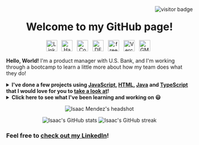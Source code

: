 <span>
<!-- 	<span align="left">
		<a href="README.md">English</a> ∙ <a href="README-es.md">Español</a>
	</span> -->
	<span>
		<img src="https://visitor-badge.glitch.me/badge?page_id=IsaacMendez-work.IsaacMendez-work" alt="visitor badge" align="right">
	</span>
</span>
<h1 align="center">Welcome to my GitHub page!</h1> 
<p align='center'>
	<a href="https://www.linkedin.com/in/IsaacMendez-work/"><img height="30px" alt="LinkedIn logo" src="https://upload.wikimedia.org/wikipedia/commons/c/ca/LinkedIn_logo_initials.png"></a>&nbsp;&nbsp;
	<a href="https://www.hackerrank.com/isaacmendez_work"><img height="30px" alt="HackerRank logo" src="https://upload.wikimedia.org/wikipedia/commons/4/40/HackerRank_Icon-1000px.png"></a>&nbsp;&nbsp;
	<a href="https://www.codecademy.com/profiles/IsaacMendez-work"><img height="30px" alt="Codecademy logo" src="https://upload.wikimedia.org/wikipedia/commons/b/b1/Cib-codecademy_%28CoreUI_Icons_v1.0.0%29.svg"></a>&nbsp;&nbsp;
	<a href="https://dev.to/isaacmendezwork"><img height="30px" alt="DEV logo" src="https://d2fltix0v2e0sb.cloudfront.net/dev-rainbow.svg"></a>&nbsp;&nbsp;
	<a href="https://www.freecodecamp.org/isaacmendez-work"><img height="30px" alt="freeCodeCamp logo" src="https://design-style-guide.freecodecamp.org/downloads/fcc_secondary_small.svg"></a>&nbsp;&nbsp;
	<a href="https://vercel.com/isaacmendez-work"><img height="30px" alt="Vercel logo" src="https://raw.githubusercontent.com/vercel/vscode-material-icon-theme/536fbda87bcb28816d35e251628268d4d429a80d/icons/vercel.svg"></a>&nbsp;&nbsp;
	<a href="mailto:IsaacMendez.work@gmail.com"><img height="30px" alt="GMail logo" src="https://upload.wikimedia.org/wikipedia/commons/7/7e/Gmail_icon_%282020%29.svg"></a>&nbsp;&nbsp;
</p>

**Hello, World!** I'm a product manager with U.S. Bank, and I'm working through a bootcamp to learn a little more about how my team does what they do!    

<details>
	<summary><strong> I've done a few projects using <a href="https://github.com/IsaacMendez-work?tab=repositories&q=&type=&language=java&sort=">JavaScript</a>, <a href="https://github.com/IsaacMendez-work?tab=repositories&q=&type=&language=html&sort=">HTML</a>, <a href="https://github.com/IsaacMendez-work?tab=repositories&q=&type=&language=java&sort=">Java</a> and <a href="https://github.com/IsaacMendez-work?tab=repositories&q=&type=&language=typescript&sort=">TypeScript</a> that I would love for you to <a href="https://github.com/IsaacMendez-work?tab=repositories">take a look at</a>! </strong></summary>
	<p align="center">This is my GitHub language-usage:</p> 
	<p align="center"><img src="https://github-readme-stats.vercel.app/api/top-langs/?username=IsaacMendez-work&theme=vue" align="center" alt="Isaac Mendez's top GitHub languages" /></p>
</details>

<details>
	<summary><strong> Click here to see what I've been learning and working on 😃 </strong></summary>
	<ul>
		<li> Efficient system designing </li>
		<li> Learning Jira and Confluence </li>
		<li> Developing my elementary Java skills </li>
		<li> Continued work Angular development</li>
		<li> Using program libraries like React and Angular </li>
	</ul>
</details>
<p align="center">
<img src="https://media-exp1.licdn.com/dms/image/C4E03AQF4mDYydCqYxw/profile-displayphoto-shrink_400_400/0/1620154078278?e=1625702400&v=beta&t=mOaW7jUTJ0jfkTVPpnUOMsJs4nCuDxFmQrdhEWZzSyM" alt="Isaac Mendez's headshot" /> 
</p>
<p align="center">
<img src="https://github-readme-stats.vercel.app/api?username=IsaacMendez-work&count_private=true&show_icons=true&theme=vue&hide=issues,contribs" alt="Isaac's GitHub stats">
<img src="https://github-readme-streak-stats.herokuapp.com?user=IsaacMendez-work&theme=vue&dates=AAAAAA&fire=DD2727" alt="Isaac's GitHub streak"> <br>
</p>

### Feel free to [check out my LinkedIn](https://www.linkedin.com/in/IsaacMendez-work/)!
